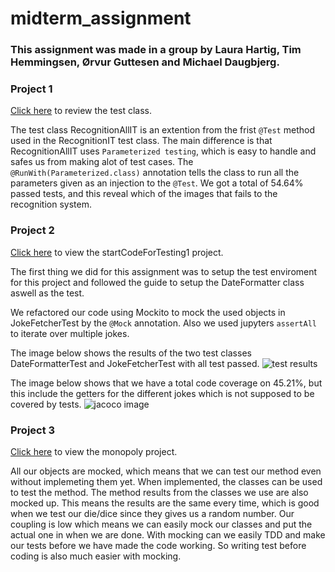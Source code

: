 # midterm_assignment
### This assignment was made in a group by Laura Hartig, Tim Hemmingsen, Ørvur Guttesen and Michael Daugbjerg.

### Project 1

[Click here](https://github.com/michael2750/midterm_assignment/blob/master/RecognitionAllIT.java) to review the test class.

The test class RecognitionAllIT is an extention from the frist `@Test` method used in the RecognitionIT test class. The main difference is that RecognitionAllIT uses `Parameterized testing`, which is easy to handle and safes us from making alot of test cases. The `@RunWith(Parameterized.class)` annotation tells the class to run all the parameters given as an injection to the `@Test`. We got a total of 54.64% passed tests, and this reveal which of the images that fails to the recognition system.

### Project 2
[Click here](https://github.com/michael2750/startCodeForTesting1) to view the startCodeForTesting1 project.

The first thing we did for this assignment was to setup the test enviroment for this project and followed the guide to setup the DateFormatter class aswell as the test.

We refactored our code using Mockito to mock the used objects in JokeFetcherTest by the `@Mock` annotation.
Also we used jupyters `assertAll` to iterate over multiple jokes. 

The image below shows the results of the two test classes DateFormatterTest and JokeFetcherTest with all test passed.
![test results](https://github.com/michael2750/midterm_assignment/blob/master/test-results.PNG)

The image below shows that we have a total code coverage on 45.21%, but this include the getters for the different jokes which is not supposed to be covered by tests.
![jacoco image](https://github.com/michael2750/midterm_assignment/blob/master/jacoco-coverage.PNG)

### Project 3

[Click here](https://github.com/cph-lh/monopoly) to view the monopoly project.

All our objects are mocked, which means that we can test our method even without  implemeting them yet. When implemented, the classes can be used to test the method.
The method results from the classes we use are also mocked up. This means the results are the same every time, which is good when we test our die/dice since they gives us a random number. Our coupling is low which means we can easily mock our classes and put the actual one in when we are done.
With mocking can we easily TDD and make our tests before we have made the code working. So writing test before coding is also much easier with mocking.
